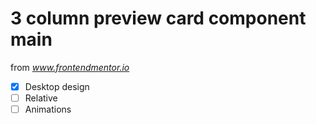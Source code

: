 # 3 column preview card component main

from *www.frontendmentor.io*

- [x] Desktop design
- [ ] Relative
- [ ] Animations
